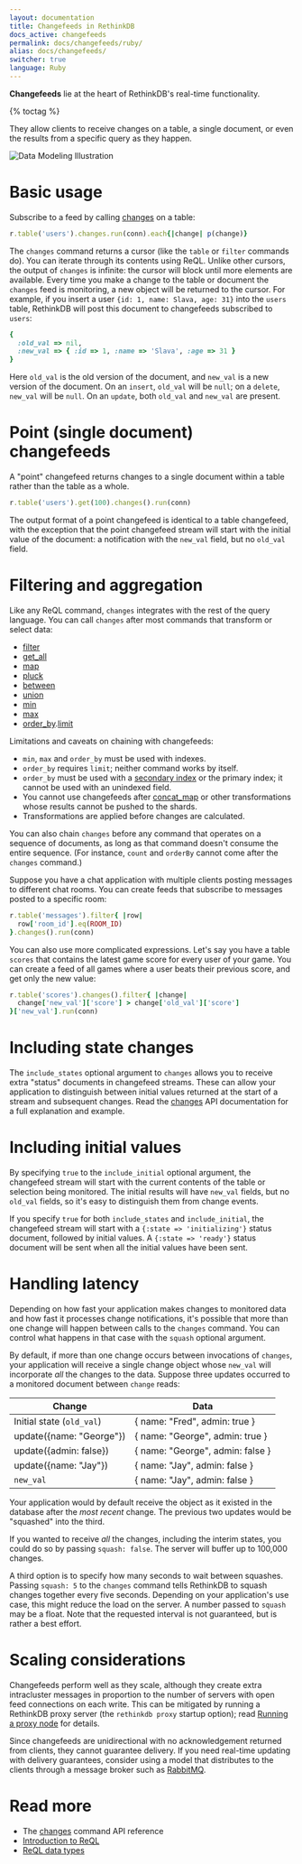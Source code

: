 ```yaml
---
layout: documentation
title: Changefeeds in RethinkDB
docs_active: changefeeds
permalink: docs/changefeeds/ruby/
alias: docs/changefeeds/
switcher: true
language: Ruby
---
```


**Changefeeds** lie at the heart of RethinkDB's real-time functionality.  

{% toctag %}

They allow clients to receive changes on a table, a single document, or even the results from a specific query as they happen. 

<img alt="Data Modeling Illustration" class="api_command_illustration"
    src="/assets/images/docs/api_illustrations/change-feeds.png" />

# Basic usage #

Subscribe to a feed by calling [changes][] on a table:

[changes]: /api/ruby/changes

```rb
r.table('users').changes.run(conn).each{|change| p(change)}
```

The `changes` command returns a cursor (like the `table` or `filter` commands do). You can iterate through its contents using ReQL. Unlike other cursors, the output of `changes` is infinite: the cursor will block until more elements are available. Every time you make a change to the table or document the `changes` feed is monitoring, a new object will be returned to the cursor. For example, if you insert a user `{id: 1, name: Slava, age: 31}` into the `users` table, RethinkDB will post this document to changefeeds subscribed to `users`:

```rb
{
  :old_val => nil,
  :new_val => { :id => 1, :name => 'Slava', :age => 31 }
}
```

Here `old_val` is the old version of the document, and `new_val` is a new version of the document. On an `insert`, `old_val` will be `null`; on a `delete`, `new_val` will be `null`. On an `update`, both  `old_val` and `new_val` are present.

# Point (single document) changefeeds #

A "point" changefeed returns changes to a single document within a table rather than the table as a whole.

```rb
r.table('users').get(100).changes().run(conn)
```

The output format of a point changefeed is identical to a table changefeed, with the exception that the point changefeed stream will start with the initial value of the document: a notification with the `new_val` field, but no `old_val` field.

# Filtering and aggregation #

Like any ReQL command, `changes` integrates with the rest of the query language. You can call `changes` after most commands that transform or select data:

* [filter](/api/ruby/filter)
* [get_all](/api/ruby/get_all)
* [map](/api/ruby/map)
* [pluck](/api/ruby/pluck)
* [between](/api/ruby/between)
* [union](/api/ruby/union)
* [min](/api/ruby/min)
* [max](/api/ruby/max)
* [order_by](/api/ruby/order_by).[limit](/api/ruby/limit)

Limitations and caveats on chaining with changefeeds:

* `min`, `max` and `order_by` must be used with indexes.
* `order_by` requires `limit`; neither command works by itself.
* `order_by` must be used with a [secondary index](/docs/secondary-indexes/ruby) or the primary index; it cannot be used with an unindexed field.
* You cannot use changefeeds after [concat_map](/api/ruby/concat_map) or other transformations whose results cannot be pushed to the shards.
* Transformations are applied before changes are calculated.

You can also chain `changes` before any command that operates on a sequence of documents, as long as that command doesn't consume the entire sequence. (For instance, `count` and `orderBy` cannot come after the `changes` command.)

Suppose you have a chat application with multiple clients posting messages to different chat rooms. You can create feeds that subscribe to messages posted to a specific room:

```rb
r.table('messages').filter{ |row|
  row['room_id'].eq(ROOM_ID)
}.changes().run(conn)
```

You can also use more complicated expressions. Let's say you have a table `scores` that contains the latest game score for every user of your game. You can create a feed of all games where a user beats their previous score, and get only the new value:

```rb
r.table('scores').changes().filter{ |change|
  change['new_val']['score'] > change['old_val']['score']
}['new_val'].run(conn)
```

# Including state changes #

The `include_states` optional argument to `changes` allows you to receive extra "status" documents in changefeed streams. These can allow your application to distinguish between initial values returned at the start of a stream and subsequent changes. Read the [changes][] API documentation for a full explanation and example.

# Including initial values #

By specifying `true` to the `include_initial` optional argument, the changefeed stream will start with the current contents of the table or selection being monitored. The initial results will have `new_val` fields, but no `old_val` fields, so it's easy to distinguish them from change events.

If you specify `true` for both `include_states` and `include_initial`, the changefeed stream will start with a `{:state => 'initializing'}` status document, followed by initial values. A `{:state => 'ready'}` status document will be sent when all the initial values have been sent.

# Handling latency #

Depending on how fast your application makes changes to monitored data and how fast it processes change notifications, it's possible that more than one change will happen between calls to the `changes` command. You can control what happens in that case with the `squash` optional argument.

By default, if more than one change occurs between invocations of `changes`, your application will receive a single change object whose `new_val` will incorporate *all* the changes to the data. Suppose three updates occurred to a monitored document between `change` reads:

| Change | Data |
| ----- | ------ |
| Initial state (`old_val`) |  { name: "Fred", admin: true } |
| update({name: "George"}) | { name: "George", admin: true } |
| update({admin: false}) | { name: "George", admin: false } |
| update({name: "Jay"}) | { name: "Jay", admin: false } |
| `new_val` | { name: "Jay", admin: false } |

Your application would by default receive the object as it existed in the database after the *most recent* change. The previous two updates would be "squashed" into the third.

If you wanted to receive *all* the changes, including the interim states, you could do so by passing `squash: false`. The server will buffer up to 100,000 changes.

A third option is to specify how many seconds to wait between squashes. Passing `squash: 5` to the `changes` command tells RethinkDB to squash changes together every five seconds. Depending on your application's use case, this might reduce the load on the server. A number passed to `squash` may be a float. Note that the requested interval is not guaranteed, but is rather a best effort.

# Scaling considerations #

Changefeeds perform well as they scale, although they create extra intracluster messages in proportion to the number of servers with open feed connections on each write. This can be mitigated by running a RethinkDB proxy server (the `rethinkdb proxy` startup option); read [Running a proxy node](/docs/sharding-and-replication/#running-a-proxy-node) for details.

Since changefeeds are unidirectional with no acknowledgement returned from clients, they cannot guarantee delivery. If you need real-time updating with delivery guarantees, consider using a model that distributes to the clients through a message broker such as [RabbitMQ][ps].

[ps]: /docs/rabbitmq/ruby/

# Read more #

- The [changes](/api/ruby/changes) command API reference
- [Introduction to ReQL](/docs/introduction-to-reql/)
- [ReQL data types](/docs/data-types/)

